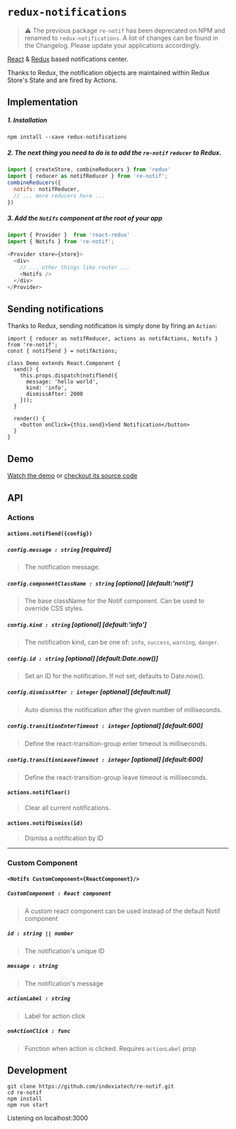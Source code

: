 # `redux-notifications`

> :warning: The previous package `re-notif` has been deprecated on NPM and renamed to `redux-notifications`. A list of changes can be found in the Changelog. Please update your applications accordingly.

[React](https://github.com/facebook/react) & [Redux](https://github.com/rackt/redux) based notifications center.

Thanks to Redux, the notification objects are maintained within Redux Store's State and are fired by Actions.

## Implementation

##### 1. Installation

`npm install --save redux-notifications`

##### 2. The next thing you need to do is to add the `re-notif` `reducer` to Redux.
```js
import { createStore, combineReducers } from 'redux'
import { reducer as notifReducer } from 're-notif';
combineReducers({
  notifs: notifReducer,
  // ... more reducers here ...
})
```

##### 3. Add the `Notifs` component at the root of your app
```js
import { Provider }  from 'react-redux'
import { Notifs } from 're-notif';

<Provider store={store}>
  <div>
    // ... other things like router ...
    <Notifs />
  </div>
</Provider>
```

## Sending notifications

Thanks to Redux, sending notification is simply done by firing an `Action`:

```
import { reducer as notifReducer, actions as notifActions, Notifs } from 're-notif';
const { notifSend } = notifActions;

class Demo extends React.Component {
  send() {
    this.props.dispatch(notifSend({
      message: 'hello world',
      kind: 'info',
      dismissAfter: 2000
    }));
  }

  render() {
    <button onClick={this.send}>Send Notification</button>
  }
}
```

## Demo

[Watch the demo](http://indexiatech.github.io/re-notif) or [checkout its source code](https://github.com/indexiatech/re-notif/blob/master/demo/index.js)

## API

### Actions

#### `actions.notifSend({config})`

##### `config.message : string` [required]
> The notification message.

##### `config.componentClassName : string` [optional] [default:'notif']
> The base className for the Notif component. Can be used to override CSS styles.

##### `config.kind : string` [optional] [default:'info']
> The notification kind, can be one of: `info`, `success`, `warning`, `danger`.

##### `config.id : string` [optional] [default:Date.now()]
> Set an ID for the notification. If not set, defaults to Date.now().

##### `config.dismissAfter : integer` [optional] [default:null]
> Auto dismiss the notification after the given number of milliseconds.

##### `config.transitionEnterTimeout : integer` [optional] [default:600]
> Define the react-transition-group enter timeout is milliseconds.

##### `config.transitionLeaveTimeout : integer` [optional] [default:600]
> Define the react-transition-group leave timeout is milliseconds.

#### `actions.notifClear()`
> Clear all current notifications.

#### `actions.notifDismiss(id)`
> Dismiss a notification by ID

---

### Custom Component

#### `<Notifs CustomComponent={ReactComponent}/>`

##### `CustomComponent : React component`
> A custom react component can be used instead of the default Notif component

##### `id : string || number`
> The notification's unique ID

##### `message : string`
> The notification's message

##### `actionLabel : string`
> Label for action click

##### `onActionClick : func`
> Function when action is clicked. Requires `actionLabel` prop

## Development

```
git clone https://github.com/indexiatech/re-notif.git
cd re-notif
npm install
npm run start
```
Listening on localhost:3000
